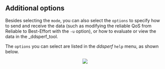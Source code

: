 ## Additional options

Besides selecting the `mode`, you can also select the `options` to specify how to send and receive the data (such as modifying the reliable QoS from Reliable to Best-Effort with the `-u` option), or how to evaluate or view the data in the _ddsperf_tool.

The `options` you can select are listed in the _ddsperf_ `help` menu, as shown below.

<div align=center> <img src="figs/4.6-1.png"></div>